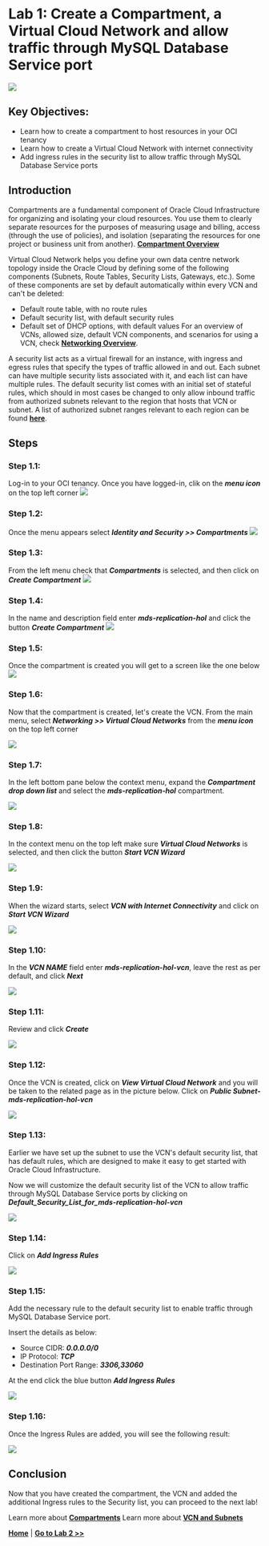 # Lab 1: Create a Compartment, a Virtual Cloud Network and allow traffic through MySQL Database Service port

![](images/Lab1-0.png)

## Key Objectives:

- Learn how to create a compartment to host resources in your OCI tenancy
- Learn how to create a Virtual Cloud Network with internet connectivity
- Add ingress rules in the security list to allow traffic through MySQL Database Service ports

## Introduction

Compartments are a fundamental component of Oracle Cloud Infrastructure for organizing and isolating your cloud resources. You use them to clearly separate resources for the purposes of measuring usage and billing, access (through the use of policies), and isolation (separating the resources for one project or business unit from another). 
**[Compartment Overview](https://docs.oracle.com/en-us/iaas/Content/GSG/Concepts/settinguptenancy.htm#Understa)**


Virtual Cloud Network helps you define your own data centre network topology inside the Oracle Cloud by defining some of the following components (Subnets, Route Tables, Security Lists, Gateways, etc.). Some of these components are set by default automatically within every VCN and can't be deleted:
-	Default route table, with no route rules
-	Default security list, with default security rules
-	Default set of DHCP options, with default values
For an overview of VCNs, allowed size, default VCN components, and scenarios for using a VCN, check **[Networking Overview](https://docs.oracle.com/en-us/iaas/Content/Network/Concepts/overview.htm#network_landing)**.

A security list acts as a virtual firewall for an instance, with ingress and egress rules that specify the types of traffic allowed in and out. Each subnet can have multiple security lists associated with it, and each list can have multiple rules. The default security list comes with an initial set of stateful rules, which should in most cases be changed to only allow inbound traffic from authorized subnets relevant to the region that hosts that VCN or subnet. A list of authorized subnet ranges relevant to each region can be found **[here](https://docs.cloud.oracle.com/iaas/tools/public_ip_ranges.json)**.


## Steps

### **Step 1.1:**
  Log-in to your OCI tenancy. Once you have logged-in, clik on the _**menu icon**_ on the top left corner 
![](images/Lab1-1.png)

### **Step 1.2:**
  Once the menu appears select _**Identity and Security >> Compartments**_
![](images/Lab1-2.png)

### **Step 1.3:**
  From the left menu check that _**Compartments**_ is selected, and then click on _**Create Compartment**_
![](images/Lab1-3.png)

### **Step 1.4:**
  In the name and description field enter _**mds-replication-hol**_ and click the button _**Create Compartment**_
![](images/Lab1-4.png)

### **Step 1.5:**
  Once the compartment is created you will get to a screen like the one below
![](images/Lab1-5.png)

### **Step 1.6:**
  Now that the compartment is created, let's create the VCN.
  From the main menu, select _**Networking >> Virtual Cloud Networks**_ from the _**menu icon**_ on the top left corner

![](images/Lab1-6.png)

### **Step 1.7:**
  In the left bottom pane below the context menu, expand the _**Compartment drop down list**_ and select the _**mds-replication-hol**_ compartment.

![](images/Lab1-7.png)

### **Step 1.8:**
  In the context menu on the top left make sure _**Virtual Cloud Networks**_ is selected, and then click the button _**Start VCN Wizard**_

![](images/Lab1-8.png)

### **Step 1.9:**
  When the wizard starts, select _**VCN with Internet Connectivity**_ and click on _**Start VCN Wizard**_

![](images/Lab1-9.png)

### **Step 1.10:**
  In the _**VCN NAME**_ field enter _**mds-replication-hol-vcn**_, leave the rest as per default, and click _**Next**_

![](images/Lab1-10.png)

### **Step 1.11:**
   Review and click _**Create**_

![](images/Lab1-11.png)

### **Step 1.12:**
  Once the VCN is created, click on  _**View Virtual Cloud Network**_ and you will be taken to the related page as in the picture below. Click on _**Public Subnet-mds-replication-hol-vcn**_

![](images/Lab1-12.png)

### **Step 1.13:**
 Earlier we have set up the subnet to use the VCN's default security list, that has default rules, which are designed to make it easy to get started with Oracle Cloud Infrastructure. 

 Now we will customize the default security list of the VCN to allow traffic through MySQL Database Service ports by clicking on  _**Default_Security_List_for_mds-replication-hol-vcn**_

![](images/Lab1-13.png)

### **Step 1.14:**
  Click on _**Add Ingress Rules**_

![](images/Lab1-14.png)

### **Step 1.15:**
 Add the necessary rule to the default security list to enable traffic through MySQL Database Service port. 

Insert the details as below:
- Source CIDR:  _**0.0.0.0/0**_
- IP Protocol: _**TCP**_
- Destination Port Range: _**3306,33060**_

At the end click the blue button _**Add Ingress Rules**_

![](images/Lab1-15.png)

### **Step 1.16:**
  Once the Ingress Rules are added, you will see the following result:

![](images/Lab1-16.png)

## Conclusion

Now that you have created the compartment, the VCN and added the additional Ingress rules to the Security list, you can proceed to the next lab!

Learn more about **[Compartments](https://docs.oracle.com/en-us/iaas/Content/GSG/Concepts/settinguptenancy.htm#Understa)**
Learn more about **[VCN and Subnets](https://docs.oracle.com/en-us/iaas/Content/Network/Tasks/managingVCNs_topic-Overview_of_VCNs_and_Subnets.htm)**

**[Home](README.md)** | **[Go to Lab 2 >>](../Lab2/README.md)**


